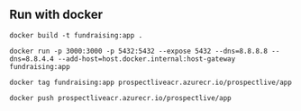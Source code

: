 ## Run with docker

`docker build -t fundraising:app .`

`docker run -p 3000:3000 -p 5432:5432 --expose 5432 --dns=8.8.8.8 --dns=8.8.4.4 --add-host=host.docker.internal:host-gateway  fundraising:app`

`docker tag fundraising:app prospectliveacr.azurecr.io/prospectlive/app`

`docker push prospectliveacr.azurecr.io/prospectlive/app`

